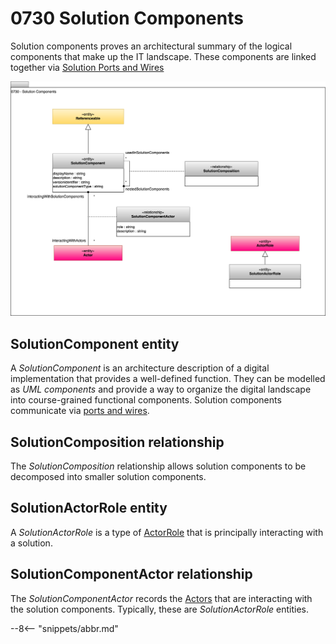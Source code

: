 <!-- SPDX-License-Identifier: CC-BY-4.0 -->
<!-- Copyright Contributors to the ODPi Egeria project 2020. -->


# 0730 Solution Components

Solution components proves an architectural summary of the logical components that make up the IT landscape.  These components are linked together via [Solution Ports and Wires](/types/7/0735-Solution-Ports-and-Wires)

![UML](0730-Solution-Components.svg)

## SolutionComponent entity

A *SolutionComponent* is an architecture description of a digital implementation that provides a well-defined function.  They can be modelled as *UML components* and provide a way to organize the digital landscape into course-grained functional components. Solution components communicate via [ports and wires](/types/7/0735-Solution-Ports-and-Wires).

## SolutionComposition relationship

The *SolutionComposition* relationship allows solution components to be decomposed into smaller solution components.

## SolutionActorRole entity

A *SolutionActorRole* is a type of [ActorRole](/types/1/0118-Actor-Roles) that is principally interacting with a solution.

## SolutionComponentActor relationship

The *SolutionComponentActor* records the [Actors](/types/1/0110-Actors) that are interacting with the solution components.  Typically, these are *SolutionActorRole* entities.

--8<-- "snippets/abbr.md"
